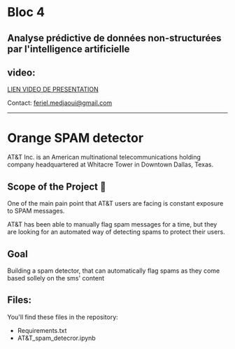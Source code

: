 # Bloc 4
## Analyse prédictive de données non-structurées par l'intelligence artificielle

## video:
[LIEN VIDEO DE PRESENTATION](https://share.vidyard.com/watch/S4kyxBFuyyDopjpCogLRtn?)

Contact:
feriel.medjaoui@gmail.com

--------

# Orange SPAM detector
AT\&T Inc. is an American multinational telecommunications holding company headquartered at Whitacre Tower in Downtown Dallas, Texas.

## Scope of the Project 🚧
One of the main pain point that AT\&T users are facing is constant exposure to SPAM messages.

AT\&T has been able to manually flag spam messages for a time, but they are looking for an automated way of detecting spams to protect their users.

## Goal

Building a spam detector, that can automatically flag spams as they come based sollely on the sms' content
  
## Files:
You'll find these files in the repository:
  - Requirements.txt 
  - AT&T_spam_detecror.ipynb

